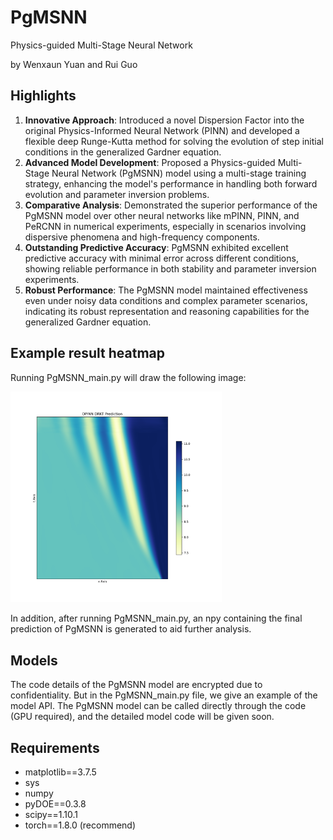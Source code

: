 # PgMSNN

Physics-guided Multi-Stage Neural Network

by Wenxaun Yuan and Rui Guo

## Highlights

1. **Innovative Approach**: Introduced a novel Dispersion Factor into the original Physics-Informed Neural Network (PINN) and developed a flexible deep Runge-Kutta method for solving the evolution of step initial conditions in the generalized Gardner equation.
2. **Advanced Model Development**: Proposed a Physics-guided Multi-Stage Neural Network (PgMSNN) model using a multi-stage training strategy, enhancing the model's performance in handling both forward evolution and parameter inversion problems.
3. **Comparative Analysis**: Demonstrated the superior performance of the PgMSNN model over other neural networks like mPINN, PINN, and PeRCNN in numerical experiments, especially in scenarios involving dispersive phenomena and high-frequency components.
4. **Outstanding Predictive Accuracy**: PgMSNN exhibited excellent predictive accuracy with minimal error across different conditions, showing reliable performance in both stability and parameter inversion experiments.
5. **Robust Performance**: The PgMSNN model maintained effectiveness even under noisy data conditions and complex parameter scenarios, indicating its robust representation and reasoning capabilities for the generalized Gardner equation.

## Example result heatmap

Running PgMSNN_main.py will draw the following image:

<img src="https://github.com/Wenxuan52/PgMSNN/blob/master/figures/PgMSNN%20Prediction%20heatmap.png" alt="PgMSNN Prediction heatmap" style="zoom: 33%;" />

In addition, after running PgMSNN_main.py, an npy containing the final prediction of PgMSNN is generated to aid further analysis.

## Models

The code details of the PgMSNN model are encrypted due to confidentiality. But in the PgMSNN_main.py file, we give an example of the model API. The PgMSNN model can be called directly through the code (GPU required), and the detailed model code will be given soon. 

## Requirements

- matplotlib==3.7.5
- sys
- numpy
- pyDOE==0.3.8
- scipy==1.10.1
- torch==1.8.0 (recommend)

